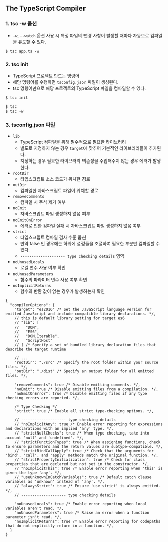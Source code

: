 
## The TypeScript Compiler

### 1. tsc -w 옵션 

* `-w`, `--watch` 옵션 사용 시 특정 파일의 변경 사항이 발생할 때마다 자동으로 컴파일을 유도할 수 있다.

```
$ tsc app.ts -w
```

### 2. tsc init

* TypeScript 프로젝트 만드는 명령어
* 해당 명령어를 수행하면 `tsconfig.json` 파일이 생성된다.
* tsc 명령어만으로 해당 프로젝트의 TypeScript 파일을 컴파일할 수 있다.

```
$ tsc init

$ tsc 
$ tsc -w
```

### 3. tsconfig.json 파일

* `lib` 
    * TypeScript 컴파일을 위해 필수적으로 필요한 라이브러리
    * 별도로 지정하지 않는 경우 `target`에 맞추어 기본적인 라이브러리들이 추가된다.
    * 지정하는 경우 필요한 라이브러리 의존성을 주입해주지 않는 경우 에러가 발생한다.
* `rootDir`
    * 타입스크립트 소스 코드가 위치한 경로
* `outDir`
    * 컴파일한 자바스크립트 파일이 위치할 경로
* `removeComments`
    * 컴파일 시 주석 제거 여부
* `noEmit`
    * 자바스크립트 파일 생성하지 않음 여부
* `noEmitOnError`
    * 에러로 인한 컴파일 실패 시 자바스크립트 파일 생성하지 않음 여부
* `strict`
    * 타입스크립트 컴파일 검사 수준 옵션
    * 만약 false 인 경우에는 하위에 설정들을 조절하여 필요한 부분만 컴파일할 수 있다.
    * `-------------------- type checking details` 영역
* `noUnusedLocals`
    * 로컬 변수 사용 여부 확인
* `noUnusedParameters`
    * 함수의 파라미터 변수 사용 여부 확인
* `noImplicitReturns`
    * 함수의 반환 값이 없는 경우가 발생하는지 확인

```json{
{
  "compilerOptions": {
    "target": "es2016" /* Set the JavaScript language version for emitted JavaScript and include compatible library declarations. */,
    // this is default library setting for target es6
    // "lib": [
    //   "DOM",
    //   "ES6",
    //   "DOM.Iterable",
    //   "ScriptHost"
    // ] /* Specify a set of bundled library declaration files that describe the target runtime 
    
    // ...
    "rootDir": "./src" /* Specify the root folder within your source files. */,
    "outDir": "./dist" /* Specify an output folder for all emitted files. */,

    "removeComments": true /* Disable emitting comments. */,
    "noEmit": true /* Disable emitting files from a compilation. */,
    "noEmitOnError": true /* Disable emitting files if any type checking errors are reported. */,

    /* Type Checking */
    "strict": true /* Enable all strict type-checking options. */,

    // -------------------- type checking details
    // "noImplicitAny": true /* Enable error reporting for expressions and declarations with an implied 'any' type. */,
    // "strictNullChecks": true /* When type checking, take into account 'null' and 'undefined'. */,
    // "strictFunctionTypes": true /* When assigning functions, check to ensure parameters and the return values are subtype-compatible. */,
    // "strictBindCallApply": true /* Check that the arguments for 'bind', 'call', and 'apply' methods match the original function. */,
    // "strictPropertyInitialization": true /* Check for class properties that are declared but not set in the constructor. */,
    // "noImplicitThis": true /* Enable error reporting when 'this' is given the type 'any'. */,
    // "useUnknownInCatchVariables": true /* Default catch clause variables as 'unknown' instead of 'any'. */,
    // "alwaysStrict": true /* Ensure 'use strict' is always emitted. */,
    // -------------------- type checking details

    "noUnusedLocals": true /* Enable error reporting when local variables aren't read. */,
    "noUnusedParameters": true /* Raise an error when a function parameter isn't read. */,
    "noImplicitReturns": true /* Enable error reporting for codepaths that do not explicitly return in a function. */,
  }
}
```